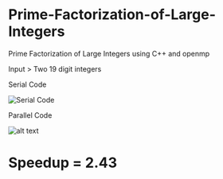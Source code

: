 # Prime-Factorization-of-Large-Integers
Prime Factorization of Large Integers using C++ and openmp

Input > Two 19 digit integers

Serial Code

![Serial Code](https://s16.postimg.org/aukfkv3mt/08_Serial.png)

Parallel Code

![alt text](https://s12.postimg.org/9t843arcd/08_Parallel.png)

# Speedup = 2.43
